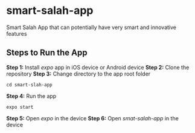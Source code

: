 # smart-salah-app
Smart Salah App that can potentially have very smart and innovative features

## Steps to Run the App ##
**Step 1:** Install *expo* app in iOS device or Android device
**Step 2:** Clone the repository
**Step 3:** Change directory to the app root folder
    
    cd smart-slah-app
    
**Step 4:** Run the app

    expo start
    
**Step 5:** Open *expo* in the device
**Step 6:** Open *smat-salah-app* in the device
